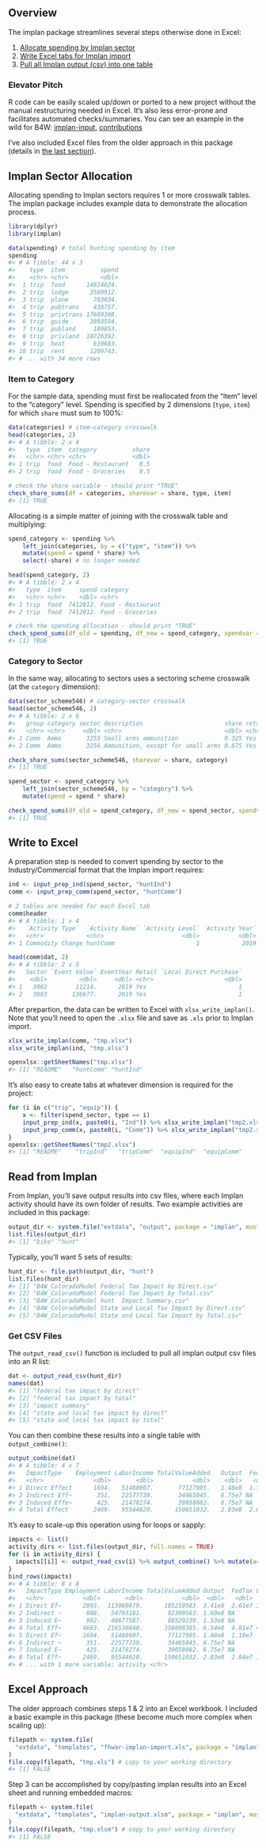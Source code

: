 
<!-- implan-transfer.md is generated from implan-transfer.Rmd. Please edit that file -->

## Overview

The implan package streamlines several steps otherwise done in Excel:

1.  [Allocate spending by Implan sector](#implan-sector-allocation)
2.  [Write Excel tabs for Implan import](#write-to-excel)
3.  [Pull all Implan output (csv) into one table](#read-from-implan)

### Elevator Pitch

R code can be easily scaled up/down or ported to a new project without
the manual restructuring needed in Excel. It’s also less error-prone and
facilitates automated checks/summaries. You can see an example in the
wild for B4W:
[implan-input](https://github.com/southwick-associates/B4W-19-01/blob/master/code/implan/1-implan-input.R),
[contributions](https://github.com/southwick-associates/B4W-19-01/blob/master/code/implan/2-contributions.R)

I’ve also included Excel files from the older approach in this package
(details in [the last section](#excel-approach)).

## Implan Sector Allocation

Allocating spending to Implan sectors requires 1 or more crosswalk
tables. The implan package includes example data to demonstrate the
allocation process.

``` r
library(dplyr)
library(implan)

data(spending) # total hunting spending by item
spending
#> # A tibble: 44 x 3
#>    type  item          spend
#>    <chr> <chr>         <dbl>
#>  1 trip  food      14824024.
#>  2 trip  lodge      3589912.
#>  3 trip  plane       703034.
#>  4 trip  pubtrans    438757.
#>  5 trip  privtrans 17689308.
#>  6 trip  guide      3893594.
#>  7 trip  publand     109853.
#>  8 trip  privland  10726392.
#>  9 trip  heat        610683.
#> 10 trip  rent       1209743.
#> # ... with 34 more rows
```

### Item to Category

For the sample data, spending must first be reallocated from the “item”
level to the “category” level. Spending is specified by 2 dimensions
(`type`, `item`) for which `share` must sum to 100%:

``` r
data(categories) # item-category crosswalk
head(categories, 2)
#> # A tibble: 2 x 4
#>   type  item  category          share
#>   <chr> <chr> <chr>             <dbl>
#> 1 trip  food  Food - Restaurant   0.5
#> 2 trip  food  Food - Groceries    0.5

# check the share variable - should print "TRUE"
check_share_sums(df = categories, sharevar = share, type, item)
#> [1] TRUE
```

Allocating is a simple matter of joining with the crosswalk table and
multiplying:

``` r
spend_category <- spending %>%
    left_join(categories, by = c("type", "item")) %>%
    mutate(spend = spend * share) %>%
    select(-share) # no longer needed

head(spend_category, 2)
#> # A tibble: 2 x 4
#>   type  item     spend category         
#>   <chr> <chr>    <dbl> <chr>            
#> 1 trip  food  7412012. Food - Restaurant
#> 2 trip  food  7412012. Food - Groceries

# check the spending allocation - should print "TRUE"
check_spend_sums(df_old = spending, df_new = spend_category, spendvar = spend, type, item)
#> [1] TRUE
```

### Category to Sector

In the same way, allocating to sectors uses a sectoring scheme crosswalk
(at the `category` dimension):

``` r
data(sector_scheme546) # category-sector crosswalk
head(sector_scheme546, 2)
#> # A tibble: 2 x 6
#>   group category sector description                       share retail
#>   <chr> <chr>     <dbl> <chr>                             <dbl> <chr> 
#> 1 Comm  Ammo       3255 Small arms ammunition             0.325 Yes   
#> 2 Comm  Ammo       3256 Ammunition, except for small arms 0.675 Yes

check_share_sums(sector_scheme546, sharevar = share, category)
#> [1] TRUE

spend_sector <- spend_category %>%
    left_join(sector_scheme546, by = "category") %>%
    mutate(spend = spend * share)

check_spend_sums(df_old = spend_category, df_new = spend_sector, spendvar = spend, category)
#> [1] TRUE
```

## Write to Excel

A preparation step is needed to convert spending by sector to the
Industry/Commercial format that the Implan import requires:

``` r
ind <- input_prep_ind(spend_sector, "huntInd")
comm <- input_prep_comm(spend_sector, "huntComm")

# 2 tables are needed for each Excel tab
comm$header
#> # A tibble: 1 x 4
#>   `Activity Type`  `Activity Name` `Activity Level` `Activity Year`
#>   <chr>            <chr>                      <dbl>           <dbl>
#> 1 Commodity Change huntComm                       1            2019

head(comm$dat, 2)
#> # A tibble: 2 x 5
#>   Sector `Event Value` EventYear Retail `Local Direct Purchase`
#>    <dbl>         <dbl>     <dbl> <chr>                    <dbl>
#> 1   3002        11214.      2019 Yes                          1
#> 2   3003       136677.      2019 Yes                          1
```

After prepartion, the data can be written to Excel with
`xlsx_write_implan()`. Note that you’ll need to open the `.xlsx` file
and save as `.xls` prior to Implan import.

``` r
xlsx_write_implan(comm, "tmp.xlsx")
xlsx_write_implan(ind, "tmp.xlsx")

openxlsx::getSheetNames("tmp.xlsx")
#> [1] "README"   "huntComm" "huntInd"
```

It’s also easy to create tabs at whatever dimension is required for the
project:

``` r
for (i in c("trip", "equip")) {
    x <- filter(spend_sector, type == i)
    input_prep_ind(x, paste0(i, "Ind")) %>% xlsx_write_implan("tmp2.xlsx")
    input_prep_comm(x, paste0(i, "Comm")) %>% xlsx_write_implan("tmp2.xlsx")
}
openxlsx::getSheetNames("tmp2.xlsx")
#> [1] "README"    "tripInd"   "tripComm"  "equipInd"  "equipComm"
```

## Read from Implan

From Implan, you’ll save output results into csv files, where each
Implan activity should have its own folder of results. Two example
activities are included in this package:

``` r
output_dir <- system.file("extdata", "output", package = "implan", mustWork = TRUE)
list.files(output_dir)
#> [1] "bike" "hunt"
```

Typically, you’ll want 5 sets of results:

``` r
hunt_dir <- file.path(output_dir, "hunt")
list.files(hunt_dir)
#> [1] "B4W_ColoradoModel Federal Tax Impact by Direct.csv"        
#> [2] "B4W_ColoradoModel Federal Tax Impact by Total.csv"         
#> [3] "B4W_ColoradoModel hunt  Impact Summary.csv"                
#> [4] "B4W_ColoradoModel State and Local Tax Impact by Direct.csv"
#> [5] "B4W_ColoradoModel State and Local Tax Impact by Total.csv"
```

### Get CSV Files

The `output_read_csv()` function is included to pull all implan output
csv files into an R list:

``` r
dat <- output_read_csv(hunt_dir)
names(dat)
#> [1] "federal tax impact by direct"        
#> [2] "federal tax impact by total"         
#> [3] "impact summary"                      
#> [4] "state and local tax impact by direct"
#> [5] "state and local tax impact by total"
```

You can then combine these results into a single table with
`output_combine()`:

``` r
output_combine(dat)
#> # A tibble: 4 x 7
#>   ImpactType    Employment LaborIncome TotalValueAdded   Output  FedTax LocalTax
#>   <chr>              <dbl>       <dbl>           <dbl>    <dbl>   <dbl>    <dbl>
#> 1 Direct Effect      1694.   51488607.       77127905.   1.48e8  1.10e7  9377690
#> 2 Indirect Eff~       351.   22577739.       34465045.   6.75e7 NA            NA
#> 3 Induced Effe~       425.   21478274.       39058082.   6.75e7 NA            NA
#> 4 Total Effect       2469.   95544620.      150651032.   2.83e8  2.04e7 15554404
```

It’s easy to scale-up this operation using for loops or sapply:

``` r
impacts <- list()
activity_dirs <- list.files(output_dir, full.names = TRUE)
for (i in activity_dirs) {
  impacts[[i]] <- output_read_csv(i) %>% output_combine() %>% mutate(activity = i)
}
bind_rows(impacts)
#> # A tibble: 8 x 8
#>   ImpactType Employment LaborIncome TotalValueAdded Output  FedTax LocalTax
#>   <chr>           <dbl>       <dbl>           <dbl>  <dbl>   <dbl>    <dbl>
#> 1 Direct Ef~      2893.  113060079.      185259583. 3.41e8  2.61e7 31961988
#> 2 Indirect ~       808.   54793181.       82309563. 1.60e8 NA            NA
#> 3 Induced E~       962.   48677587.       88529239. 1.53e8 NA            NA
#> 4 Total Eff~      4663.  216530848.      356098385. 6.54e8  4.81e7 46878467
#> 5 Direct Ef~      1694.   51488607.       77127905. 1.48e8  1.10e7  9377690
#> 6 Indirect ~       351.   22577739.       34465045. 6.75e7 NA            NA
#> 7 Induced E~       425.   21478274.       39058082. 6.75e7 NA            NA
#> 8 Total Eff~      2469.   95544620.      150651032. 2.83e8  2.04e7 15554404
#> # ... with 1 more variable: activity <chr>
```

## Excel Approach

The older approach combines steps 1 & 2 into an Excel workbook. I
included a basic example in this package (these become much more complex
when scaling up):

``` r
filepath <- system.file(
  "extdata", "templates", "fhwar-implan-import.xls", package = "implan", mustWork = TRUE
)
file.copy(filepath, "tmp.xls") # copy to your working directory
#> [1] FALSE
```

Step 3 can be accomplished by copy/pasting implan results into an Excel
sheet and running embedded macros:

``` r
filepath <- system.file(
  "extdata", "templates", "implan-output.xlsm", package = "implan", mustWork = TRUE
)
file.copy(filepath, "tmp.xlsm") # copy to your working directory
#> [1] FALSE
```
